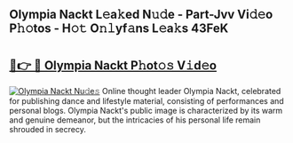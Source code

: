 ## Olympia Nackt L𝚎a𝚔ed N𝚞𝚍e - Part-Jvv Vi𝚍𝚎o P𝚑𝚘tos - H𝚘𝚝 O𝚗𝚕yf𝚊ns L𝚎a𝚔s 43FeK

# <h2><a href="http://kfcuxh.oniu.top/?m=Olympia+Nackt">🔗👉 🔴 Olympia Nackt P𝚑ot𝚘𝚜 V𝚒d𝚎o</a></h2>

[![Olympia Nackt Nu𝚍e𝚜](https://i.imgur.com/0qMVB7G.gif)](http://kfcuxh.oniu.top/?m=Olympia+Nackt)
Online thought leader Olympia Nackt, celebrated for publishing dance and lifestyle material, consisting of performances and personal blogs. Olympia Nackt's public image is characterized by its warm and genuine demeanor, but the intricacies of his personal life remain shrouded in secrecy.  
